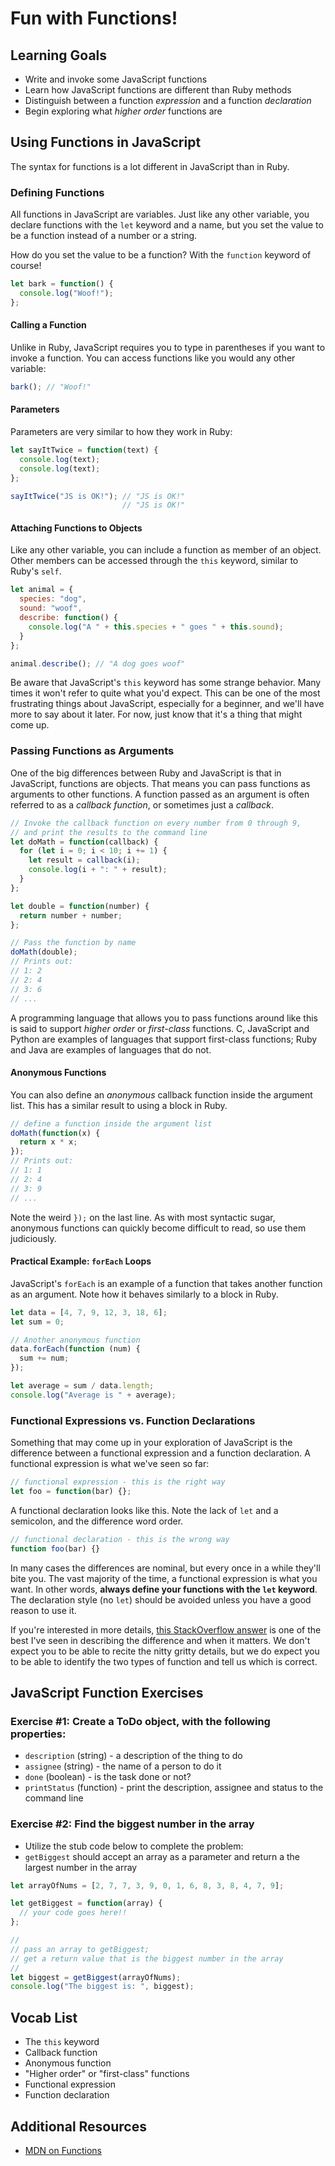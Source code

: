 # Fun with Functions!

## Learning Goals
- Write and invoke some JavaScript functions
- Learn how JavaScript functions are different than Ruby methods
- Distinguish between a function _expression_ and a function _declaration_
- Begin exploring what _higher order_ functions are

## Using Functions in JavaScript
The syntax for functions is a lot different in JavaScript than in Ruby.

### Defining Functions
All functions in JavaScript are variables. Just like any other variable, you declare functions with the `let` keyword and a name, but you set the value to be a function instead of a number or a string.

How do you set the value to be a function? With the `function` keyword of course!

```javascript
let bark = function() {
  console.log("Woof!");
};
```

#### Calling a Function
Unlike in Ruby, JavaScript requires you to type in parentheses if you want to invoke a function. You can access functions like you would any other variable:

```javascript
bark(); // "Woof!"
```

#### Parameters
Parameters are very similar to how they work in Ruby:

```javascript
let sayItTwice = function(text) {
  console.log(text);
  console.log(text);
};

sayItTwice("JS is OK!"); // "JS is OK!"
                         // "JS is OK!"
```

#### Attaching Functions to Objects
Like any other variable, you can include a function as member of an object. Other members can be accessed through the `this` keyword, similar to Ruby's `self`.

```javascript
let animal = {
  species: "dog",
  sound: "woof",
  describe: function() {
    console.log("A " + this.species + " goes " + this.sound);
  }
};

animal.describe(); // "A dog goes woof"
```

Be aware that JavaScript's `this` keyword has some strange behavior. Many times it won't refer to quite what you'd expect. This can be one of the most frustrating things about JavaScript, especially for a beginner, and we'll have more to say about it later. For now, just know that it's a thing that might come up.

### Passing Functions as Arguments
One of the big differences between Ruby and JavaScript is that in JavaScript, functions are objects. That means you can pass functions as arguments to other functions. A function passed as an argument is often referred to as a _callback function_, or sometimes just a _callback_.

```javascript
// Invoke the callback function on every number from 0 through 9,
// and print the results to the command line
let doMath = function(callback) {
  for (let i = 0; i < 10; i += 1) {
    let result = callback(i);
    console.log(i + ": " + result);
  }
};

let double = function(number) {
  return number + number;
};

// Pass the function by name
doMath(double);
// Prints out:
// 1: 2
// 2: 4
// 3: 6
// ...
```

A programming language that allows you to pass functions around like this is said to support _higher order_ or _first-class_ functions. C, JavaScript and Python are examples of languages that support first-class functions; Ruby and Java are examples of languages that do not.

#### Anonymous Functions
You can also define an _anonymous_ callback function inside the argument list. This has a similar result to using a block in Ruby.

```javascript
// define a function inside the argument list
doMath(function(x) {
  return x * x;
});
// Prints out:
// 1: 1
// 2: 4
// 3: 9
// ...
```

Note the weird `});` on the last line. As with most syntactic sugar, anonymous functions can quickly become difficult to read, so use them judiciously.

#### Practical Example: `forEach` Loops
JavaScript's `forEach` is an example of a function that takes another function as an argument. Note how it behaves similarly to a block in Ruby.

```javascript
let data = [4, 7, 9, 12, 3, 18, 6];
let sum = 0;

// Another anonymous function
data.forEach(function (num) {
  sum += num;
});

let average = sum / data.length;
console.log("Average is " + average);
```

### Functional Expressions vs. Function Declarations
Something that may come up in your exploration of JavaScript is the difference between a functional expression and a function declaration. A functional expression is what we've seen so far:

```javascript
// functional expression - this is the right way
let foo = function(bar) {};
```

A functional declaration looks like this. Note the lack of `let` and a semicolon, and the difference word order.

```javascript
// functional declaration - this is the wrong way
function foo(bar) {}
```

In many cases the differences are nominal, but every once in a while they'll bite you. The vast majority of the time, a functional expression is what you want. In other words, **always define your functions with the `let` keyword**. The declaration style (no `let`) should be avoided unless you have a good reason to use it.

If you're interested in more details, [this StackOverflow answer](http://stackoverflow.com/questions/3887408/javascript-function-declaration-and-evaluation-order) is one of the best I've seen in describing the difference and when it matters. We don't expect you to be able to recite the nitty gritty details, but we do expect you to be able to identify the two types of function and tell us which is correct.

## JavaScript Function Exercises
### Exercise #1: Create a ToDo object, with the following properties:
- `description` (string) - a description of the thing to do
- `assignee` (string) - the name of a person to do it
- `done` (boolean) - is the task done or not?
- `printStatus` (function) - print the description, assignee and status to the command line

### Exercise #2: Find the biggest number in the array
- Utilize the stub code below to complete the problem:
- `getBiggest` should accept an array as a parameter and return a the largest number in the array

```javascript
let arrayOfNums = [2, 7, 7, 3, 9, 0, 1, 6, 8, 3, 8, 4, 7, 9];

let getBiggest = function(array) {
  // your code goes here!!
};

//
// pass an array to getBiggest;
// get a return value that is the biggest number in the array
//
let biggest = getBiggest(arrayOfNums);
console.log("The biggest is: ", biggest);
```

## Vocab List

- The `this` keyword
- Callback function
- Anonymous function
- "Higher order" or "first-class" functions
- Functional expression
- Function declaration

## Additional Resources
* [MDN on Functions](https://developer.mozilla.org/en-US/docs/Web/JavaScript/Guide/Functions)
